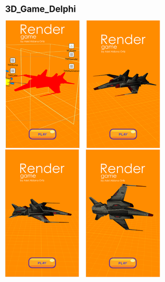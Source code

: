 # 3D_Game_Delphi


![alt text](https://github.com/asieldev/3D_Game_Delphi/blob/master/IMG/render1.png)
![alt text](https://github.com/asieldev/3D_Game_Delphi/blob/master/IMG/render2.png)


